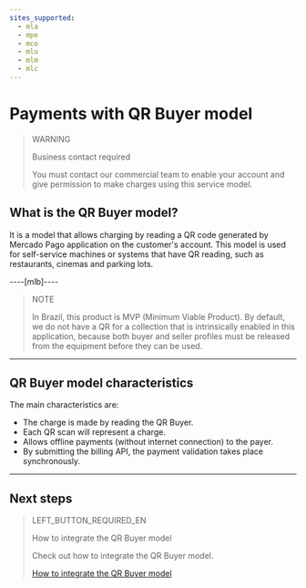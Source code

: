 ```yaml
---
sites_supported:
  - mla
  - mpe
  - mco
  - mlu
  - mlm
  - mlc
---
```


# Payments with QR Buyer model

> WARNING
>
> Business contact required
>
> You must contact our commercial team to enable your account and give permission to make charges using this service model.



## What is the QR Buyer model?

It is a model that allows charging by reading a QR code generated by Mercado Pago application on the customer's account. This model is used for self-service machines or systems that have QR reading, such as restaurants, cinemas and parking lots.

----[mlb]----

> NOTE
>
> In Brazil, this product is MVP (Minimum Viable Product). By default, we do not have a QR for a collection that is intrinsically enabled in this application, because both buyer and seller profiles must be released from the equipment before they can be used. 

------------

## QR Buyer model characteristics

The main characteristics are:

- The charge is made by reading the QR Buyer.
- Each QR scan will represent a charge.
- Allows offline payments (without internet connection) to the payer.
- By submitting the billing API, the payment validation takes place synchronously.

---

## Next steps

> LEFT_BUTTON_REQUIRED_EN
>
> How to integrate the QR Buyer model
>
> Check out how to integrate the QR Buyer model.
>
> [How to integrate the QR Buyer model](https://www.mercadopago[FAKER][URL][DOMAIN]/developers/en/docs/qr-code/qr-buyer/qr-buyer-part-b)